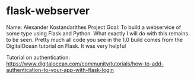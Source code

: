 # flask-webserver
Name: Alexander Kostandarithes 
Project Goal: To build a webservice of some type using Flask and Python. What exactly I will do with this remains to be seen. 
Pretty much all code you see in the 1.0 build comes from the DigitalOcean tutorial on Flask. It was very helpful


Tutorial on authentication: https://www.digitalocean.com/community/tutorials/how-to-add-authentication-to-your-app-with-flask-login
